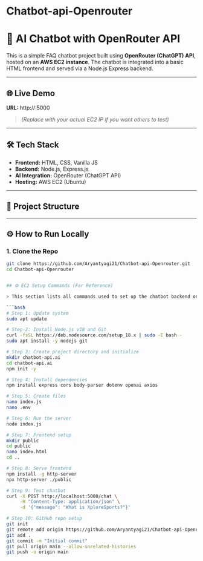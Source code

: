 # Chatbot-api-Openrouter
# 🤖 AI Chatbot with OpenRouter API

This is a simple FAQ chatbot project built using **OpenRouter (ChatGPT) API**, hosted on an **AWS EC2 instance**. The chatbot is integrated into a basic HTML frontend and served via a Node.js Express backend.

---

## 🌐 Live Demo

**URL:** http://<your-ec2-public-ip>:5000  
> _(Replace with your actual EC2 IP if you want others to test)_

---

## 🛠️ Tech Stack

- **Frontend:** HTML, CSS, Vanilla JS
- **Backend:** Node.js, Express.js
- **AI Integration:** OpenRouter (ChatGPT API)
- **Hosting:** AWS EC2 (Ubuntu)

---

## 📂 Project Structure


---

## ⚙️ How to Run Locally

### 1. Clone the Repo
```bash
git clone https://github.com/Aryantyagi21/Chatbot-api-Openrouter.git
cd Chatbot-api-Openrouter


## ⚙️ EC2 Setup Commands (For Reference)

> This section lists all commands used to set up the chatbot backend on an Ubuntu EC2 server.

```bash
# Step 1: Update system
sudo apt update

# Step 2: Install Node.js v18 and Git
curl -fsSL https://deb.nodesource.com/setup_18.x | sudo -E bash -
sudo apt install -y nodejs git

# Step 3: Create project directory and initialize
mkdir chatbot-api.ai
cd chatbot-api.ai
npm init -y

# Step 4: Install dependencies
npm install express cors body-parser dotenv openai axios

# Step 5: Create files
nano index.js
nano .env

# Step 6: Run the server
node index.js

# Step 7: Frontend setup
mkdir public
cd public
nano index.html
cd ..

# Step 8: Serve frontend
npm install -g http-server
npx http-server ./public

# Step 9: Test chatbot
curl -X POST http://localhost:5000/chat \
     -H "Content-Type: application/json" \
     -d '{"message": "What is XploreSports?"}'

# Step 10: GitHub repo setup
git init
git remote add origin https://github.com/Aryantyagi21/Chatbot-api-Openrouter.git
git add .
git commit -m "Initial commit"
git pull origin main --allow-unrelated-histories
git push -u origin main
